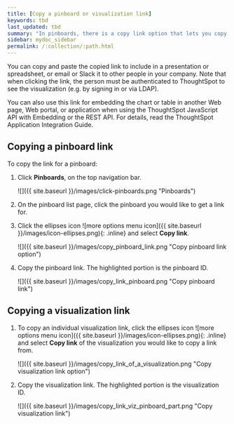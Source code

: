 ```yaml
---
title: [Copy a pinboard or visualization link]
keywords: tbd
last_updated: tbd
summary: "In pinboards, there is a copy link option that lets you copy the link to access the pinboard and visualizations directly."
sidebar: mydoc_sidebar
permalink: /:collection/:path.html
---
```

You can copy and paste the copied link to include in a presentation or spreadsheet, or email or Slack it to other people in your company. Note that when clicking the link, the person must be authenticated to ThoughtSpot to see the visualization (e.g. by signing in or via LDAP).

You can also use this link for embedding the chart or table in another Web page, Web portal, or application when using the ThoughtSpot JavaScript API with Embedding or the REST API. For details, read the ThoughtSpot Application Integration Guide.

## Copying a pinboard link

To copy the link for a pinboard:

1. Click **Pinboards**, on the top navigation bar.

     ![]({{ site.baseurl }}/images/click-pinboards.png "Pinboards")

2. On the pinboard list page, click the pinboard you would like to get a link for.
3. Click the ellipses icon ![more options menu icon]({{ site.baseurl }}/images/icon-ellipses.png){: .inline} and select **Copy link**.

     ![]({{ site.baseurl }}/images/copy_pinboard_link.png "Copy pinboard link option")

4. Copy the pinboard link. The highlighted portion is the pinboard ID.

     ![]({{ site.baseurl }}/images/copy_link_pinboard.png "Copy pinboard link")

## Copying a visualization link     

1. To copy an individual visualization link, click the ellipses icon ![more options menu icon]({{ site.baseurl }}/images/icon-ellipses.png){: .inline} and select **Copy link** of the visualization you would like to copy a link from.

     ![]({{ site.baseurl }}/images/copy_link_of_a_visualization.png "Copy visualization link option")

2. Copy the visualization link. The highlighted portion is the visualization ID.

     ![]({{ site.baseurl }}/images/copy_link_viz_pinboard_part.png "Copy visualization link")

